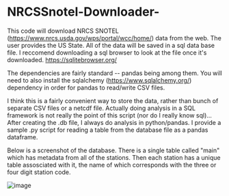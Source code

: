 # NRCSSnotel-Downloader-
This code will download NRCS SNOTEL (https://www.nrcs.usda.gov/wps/portal/wcc/home/) data from the web. The user provides the US State. All of the data will be saved in a sql data base file. I reccomend downloading a sql browser to look at the file once it's downloaded. https://sqlitebrowser.org/

The dependencies are fairly standard -- pandas being among them. You will need to also install the sqlalchemy (https://www.sqlalchemy.org/) dependency in order for pandas to read/write CSV files. 

I think this is a fairly convenient way to store the data, rather than bunch of separate CSV files or a netcdf file. Actually doing analysis in a SQL framework is not really the point of this script (nor do I really know sql)... After creating the .db file, I always do analysis in python/pandas. I provide a sample .py script for reading a table from the database file as a pandas dataframe. 

Below is a screenshot of the database. There is a single table called "main" which has metadata from all of the stations. Then each station has a unique table assosciated with it, the name of which corresponds with the three or four digit station code.


![image](https://user-images.githubusercontent.com/19933988/222006868-7c460176-b460-475f-9a3c-5af74b60a676.png)
